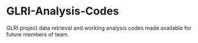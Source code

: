 # GLRI-Analysis-Codes
GLRI project data retrieval and working analysis codes made available for future members of team.
